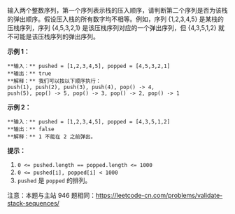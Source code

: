 输入两个整数序列，第一个序列表示栈的压入顺序，请判断第二个序列是否为该栈的弹出顺序。假设压入栈的所有数字均不相等。例如，序列 {1,2,3,4,5}
是某栈的压栈序列，序列 {4,5,3,2,1} 是该压栈序列对应的一个弹出序列，但 {4,3,5,1,2} 就不可能是该压栈序列的弹出序列。



**示例 1：**

    
    
    **输入：** pushed = [1,2,3,4,5], popped = [4,5,3,2,1]
    **输出：** true
    **解释：** 我们可以按以下顺序执行：
    push(1), push(2), push(3), push(4), pop() -> 4,
    push(5), pop() -> 5, pop() -> 3, pop() -> 2, pop() -> 1
    

**示例 2：**

    
    
    **输入：** pushed = [1,2,3,4,5], popped = [4,3,5,1,2]
    **输出：** false
    **解释：** 1 不能在 2 之前弹出。
    



**提示：**

  1. `0 <= pushed.length == popped.length <= 1000`
  2. `0 <= pushed[i], popped[i] < 1000`
  3. `pushed` 是 `popped` 的排列。

注意：本题与主站 946 题相同：<https://leetcode-cn.com/problems/validate-stack-sequences/>

